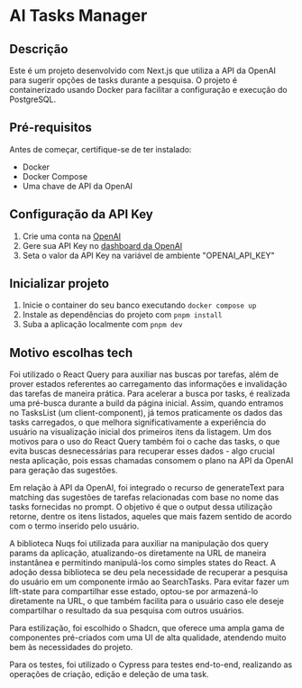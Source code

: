 # AI Tasks Manager

## Descrição
Este é um projeto desenvolvido com Next.js que utiliza a API da OpenAI para sugerir opções de tasks durante a pesquisa. O projeto é containerizado usando Docker para facilitar a configuração e execução do PostgreSQL.

## Pré-requisitos
Antes de começar, certifique-se de ter instalado:
- Docker
- Docker Compose
- Uma chave de API da OpenAI

## Configuração da API Key
1. Crie uma conta na [OpenAI](https://platform.openai.com/signup)
2. Gere sua API Key no [dashboard da OpenAI](https://platform.openai.com/api-keys)
3. Seta o valor da API Key na variável de ambiente "OPENAI_API_KEY"

## Inicializar projeto
1. Inicie o container do seu banco executando ```docker compose up```
2. Instale as dependências do projeto com ```pnpm install```
2. Suba a aplicação localmente com ``pnpm dev``

## Motivo escolhas tech

Foi utilizado o React Query para auxiliar nas buscas por tarefas, além de prover estados referentes ao carregamento das informações e invalidação das tarefas de maneira prática. Para acelerar a busca por tasks, é realizada uma pré-busca durante a build da página inicial. Assim, quando entramos no TasksList (um client-component), já temos praticamente os dados das tasks carregados, o que melhora significativamente a experiência do usuário na visualização inicial dos primeiros itens da listagem. Um dos motivos para o uso do React Query também foi o cache das tasks, o que evita buscas desnecessárias para recuperar esses dados - algo crucial nesta aplicação, pois essas chamadas consomem o plano na API da OpenAI para geração das sugestões.

Em relação à API da OpenAI, foi integrado o recurso de generateText para matching das sugestões de tarefas relacionadas com base no nome das tasks fornecidas no prompt. O objetivo é que o output dessa utilização retorne, dentre os itens listados, aqueles que mais fazem sentido de acordo com o termo inserido pelo usuário.

A biblioteca Nuqs foi utilizada para auxiliar na manipulação dos query params da aplicação, atualizando-os diretamente na URL de maneira instantânea e permitindo manipulá-los como simples states do React. A adoção dessa biblioteca se deu pela necessidade de recuperar a pesquisa do usuário em um componente irmão ao SearchTasks. Para evitar fazer um lift-state para compartilhar esse estado, optou-se por armazená-lo diretamente na URL, o que também facilita para o usuário caso ele deseje compartilhar o resultado da sua pesquisa com outros usuários.

Para estilização, foi escolhido o Shadcn, que oferece uma ampla gama de componentes pré-criados com uma UI de alta qualidade, atendendo muito bem às necessidades do projeto.

Para os testes, foi utilizado o Cypress para testes end-to-end, realizando as operações de criação, edição e deleção de uma task.
